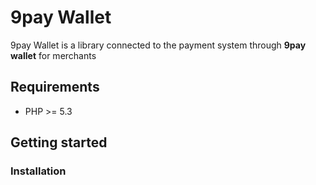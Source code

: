 # 9pay Wallet
9pay Wallet is a library connected to the payment system through **9pay wallet** for merchants

## Requirements
- PHP >= 5.3

## Getting started

### Installation
